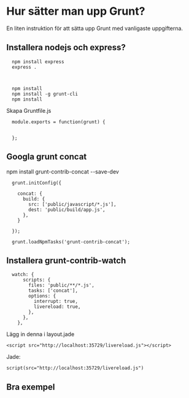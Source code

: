 Hur sätter man upp Grunt?
====

En liten instruktion för att sätta upp Grunt med vanligaste uppgifterna.


## Installera nodejs och express?


      npm install express
      express .



      npm install
      npm install -g grunt-cli
      npm install 

Skapa Gruntfile.js

      module.exports = function(grunt) {


      };

## Googla grunt concat

npm install grunt-contrib-concat --save-dev


      grunt.initConfig({

        concat: {
          build: {
            src: ['public/javascript/*.js'],
            dest: 'public/build/app.js',
          },
        }

      });

      grunt.loadNpmTasks('grunt-contrib-concat');


## Installera grunt-contrib-watch

      watch: {
          scripts: {
            files: 'public/**/*.js',
            tasks: ['concat'],
            options: {
              interrupt: true,
              livereload: true,
            },
          },
        },

Lägg in denna i layout.jade
    
    <script src="http://localhost:35729/livereload.js"></script>

Jade:

    script(src="http://localhost:35729/livereload.js")


## Bra exempel




